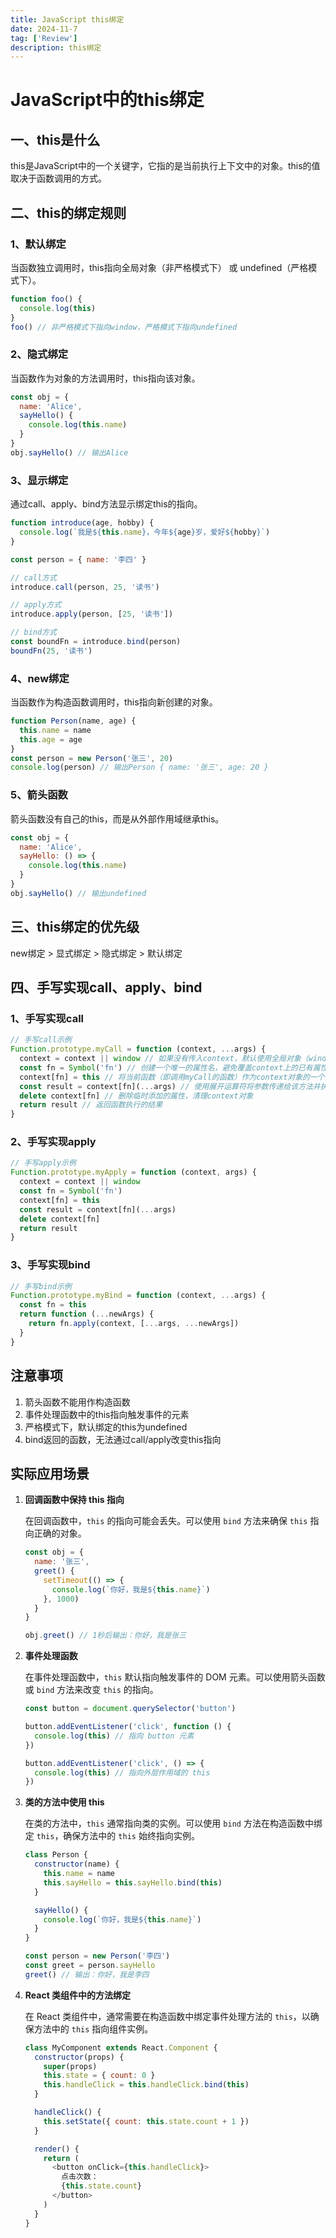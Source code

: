 ```yaml
---
title: JavaScript this绑定
date: 2024-11-7
tag: ['Review']
description: this绑定
---
```


# JavaScript中的this绑定

## 一、this是什么
this是JavaScript中的一个关键字，它指的是当前执行上下文中的对象。this的值取决于函数调用的方式。

## 二、this的绑定规则

### 1、默认绑定
当函数独立调用时，this指向全局对象（非严格模式下） 或 undefined（严格模式下）。
```javascript
function foo() {
  console.log(this)
}
foo() // 非严格模式下指向window，严格模式下指向undefined
```
### 2、隐式绑定
当函数作为对象的方法调用时，this指向该对象。
```javascript
const obj = {
  name: 'Alice',
  sayHello() {
    console.log(this.name)
  }
}
obj.sayHello() // 输出Alice
```
### 3、显示绑定
通过call、apply、bind方法显示绑定this的指向。
```javascript
function introduce(age, hobby) {
  console.log(`我是${this.name}，今年${age}岁，爱好${hobby}`)
}

const person = { name: '李四' }

// call方式
introduce.call(person, 25, '读书')

// apply方式
introduce.apply(person, [25, '读书'])

// bind方式
const boundFn = introduce.bind(person)
boundFn(25, '读书')
```
### 4、new绑定
当函数作为构造函数调用时，this指向新创建的对象。
```javascript
function Person(name, age) {
  this.name = name
  this.age = age
}
const person = new Person('张三', 20)
console.log(person) // 输出Person { name: '张三', age: 20 }
```
### 5、箭头函数
箭头函数没有自己的this，而是从外部作用域继承this。
```javascript
const obj = {
  name: 'Alice',
  sayHello: () => {
    console.log(this.name)
  }
}
obj.sayHello() // 输出undefined
```
## 三、this绑定的优先级
new绑定 > 显式绑定 > 隐式绑定 > 默认绑定

## 四、手写实现call、apply、bind
### 1、手写实现call
```javascript
// 手写call示例
Function.prototype.myCall = function (context, ...args) {
  context = context || window // 如果没有传入context，默认使用全局对象（window）
  const fn = Symbol('fn') // 创建一个唯一的属性名，避免覆盖context上的已有属性
  context[fn] = this // 将当前函数（即调用myCall的函数）作为context对象的一个方法
  const result = context[fn](...args) // 使用展开运算符将参数传递给该方法并执行
  delete context[fn] // 删除临时添加的属性，清理context对象
  return result // 返回函数执行的结果
}
```
### 2、手写实现apply
```javascript
// 手写apply示例
Function.prototype.myApply = function (context, args) {
  context = context || window
  const fn = Symbol('fn')
  context[fn] = this
  const result = context[fn](...args)
  delete context[fn]
  return result
}
```
### 3、手写实现bind
```javascript
// 手写bind示例
Function.prototype.myBind = function (context, ...args) {
  const fn = this
  return function (...newArgs) {
    return fn.apply(context, [...args, ...newArgs])
  }
}
```
## 注意事项
1. 箭头函数不能用作构造函数
2. 事件处理函数中的this指向触发事件的元素
3. 严格模式下，默认绑定的this为undefined
4. bind返回的函数，无法通过call/apply改变this指向

## 实际应用场景
1. **回调函数中保持 this 指向**

   在回调函数中，`this` 的指向可能会丢失。可以使用 `bind` 方法来确保 `this` 指向正确的对象。

   ```javascript
   const obj = {
     name: '张三',
     greet() {
       setTimeout(() => {
         console.log(`你好，我是${this.name}`)
       }, 1000)
     }
   }

   obj.greet() // 1秒后输出：你好，我是张三
   ```

2. **事件处理函数**

   在事件处理函数中，`this` 默认指向触发事件的 DOM 元素。可以使用箭头函数或 `bind` 方法来改变 `this` 的指向。

   ```javascript
   const button = document.querySelector('button')

   button.addEventListener('click', function () {
     console.log(this) // 指向 button 元素
   })

   button.addEventListener('click', () => {
     console.log(this) // 指向外层作用域的 this
   })
   ```

3. **类的方法中使用 this**

   在类的方法中，`this` 通常指向类的实例。可以使用 `bind` 方法在构造函数中绑定 `this`，确保方法中的 `this` 始终指向实例。

   ```javascript
   class Person {
     constructor(name) {
       this.name = name
       this.sayHello = this.sayHello.bind(this)
     }

     sayHello() {
       console.log(`你好，我是${this.name}`)
     }
   }

   const person = new Person('李四')
   const greet = person.sayHello
   greet() // 输出：你好，我是李四
   ```

4. **React 类组件中的方法绑定**

   在 React 类组件中，通常需要在构造函数中绑定事件处理方法的 `this`，以确保方法中的 `this` 指向组件实例。

   ```javascript
   class MyComponent extends React.Component {
     constructor(props) {
       super(props)
       this.state = { count: 0 }
       this.handleClick = this.handleClick.bind(this)
     }

     handleClick() {
       this.setState({ count: this.state.count + 1 })
     }

     render() {
       return (
         <button onClick={this.handleClick}>
           点击次数：
           {this.state.count}
         </button>
       )
     }
   }
   ```
